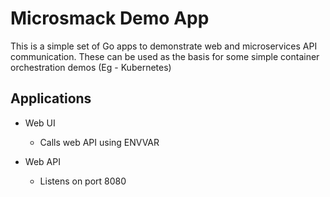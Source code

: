 # Microsmack Demo App

This is a simple set of Go apps to demonstrate web and microservices API communication. These can be used as the basis for some simple container orchestration demos (Eg - Kubernetes)

## Applications

* Web UI
  - Calls web API using ENVVAR
  
* Web API
  - Listens on port 8080

